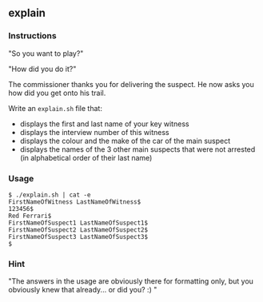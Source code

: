 ## explain

### Instructions

"So you want to play?"

"How did you do it?"

The commissioner thanks you for delivering the suspect. He now asks you how did you get onto his trail.

Write an `explain.sh` file that:

- displays the first and last name of your key witness
- displays the interview number of this witness
- displays the colour and the make of the car of the main suspect
- displays the names of the 3 other main suspects that were not arrested (in alphabetical order of their last name)

### Usage

```console
$ ./explain.sh | cat -e
FirstNameOfWitness LastNameOfWitness$
123456$
Red Ferrari$
FirstNameOfSuspect1 LastNameOfSuspect1$
FirstNameOfSuspect2 LastNameOfSuspect2$
FirstNameOfSuspect3 LastNameOfSuspect3$
$
```

### Hint

"The answers in the usage are obviously there for formatting only, but you obviously knew that already... or did you? :) "
